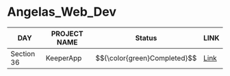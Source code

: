 # Angelas_Web_Dev

DAY    | PROJECT NAME                          | Status                        | LINK
-----  |---------------------------------------|-------------------------------| -------------
Section 36 | KeeperApp                  | $${\color{green}Completed}$$  | [Link](https://github.com/Subha822/PythonProBootCamp/blob/main/Day_01/Brand_Name_Generator.py)
